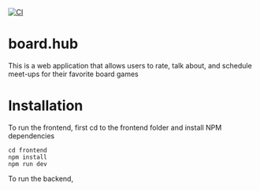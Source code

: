 [![CI](https://github.com/AydenHooke/Board.hub/actions/workflows/ci.yml/badge.svg)](https://github.com/AydenHooke/Board.hub/actions/workflows/ci.yml)
# board.hub
This is a web application that allows users to rate, talk about, and schedule meet-ups for their favorite board games

# Installation

To run the frontend, first cd to the frontend folder and install NPM dependencies

```
cd frontend
npm install
npm run dev
```

To run the backend,

```

```
